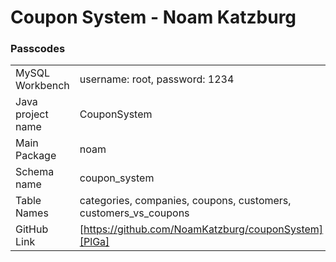 # Coupon System - Noam Katzburg

### Passcodes

|  |  | 
| ------ | ------ |
| MySQL Workbench | username: root, password: 1234| 
| Java project name | CouponSystem |
| Main Package | noam |
| Schema name   | coupon_system |
| Table Names | categories, companies, coupons, customers, customers_vs_coupons |
| GitHub Link | [https://github.com/NoamKatzburg/couponSystem][PlGa] |